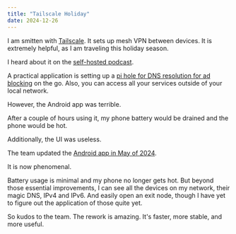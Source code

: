 ```yaml
---
title: "Tailscale Holiday"
date: 2024-12-26
---
```

I am smitten with [Tailscale](https://tailscale.com/). It sets up mesh VPN between devices. It is extremely helpful, as I am traveling this holiday season.

I heard about it on the [self-hosted podcast](https://selfhosted.show/). 

A practical application is setting up a [pi hole for DNS resolution for ad blocking](https://tailscale.com/kb/1114/pi-hole) on the go. Also, you can access all your services outside of your local network.

However, the Android app was terrible.

After a couple of hours using it, my phone battery would be drained and the phone would be hot.

Additionally, the UI was useless. 

The team updated the [Android app in May of 2024](https://tailscale.com/blog/android).

It is now phenomenal. 

Battery usage is minimal and my phone no longer gets hot. But beyond those essential improvements, I can see all the devices on my network, their magic DNS, IPv4 and IPv6. And easily open an exit node, though I have yet to figure out the application of those quite yet.

So kudos to the team. The rework is amazing. It's faster, more stable, and more useful. 

